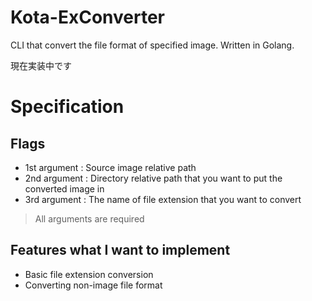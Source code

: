 # Kota-ExConverter
CLI that convert the file format of specified image. Written in Golang.

現在実装中です

# Specification
## Flags
- 1st argument : Source image relative path
- 2nd argument : Directory relative path that you want to put the converted image in
- 3rd argument : The name of file extension that you want to convert
> All arguments are required

## Features what I want to implement
- Basic file extension conversion
- Converting non-image file format